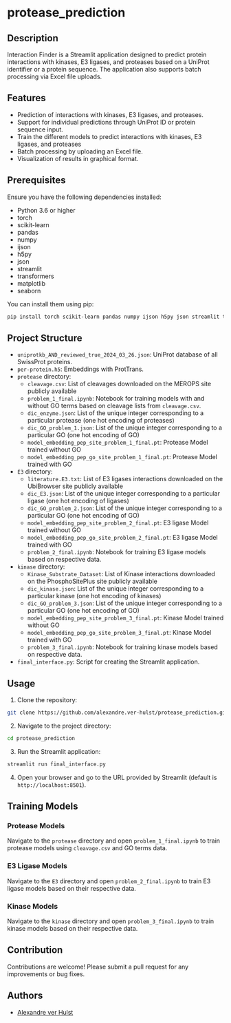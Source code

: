 # protease_prediction

## Description
Interaction Finder is a Streamlit application designed to predict protein interactions with kinases, E3 ligases, and proteases based on a UniProt identifier or a protein sequence. The application also supports batch processing via Excel file uploads.

## Features
- Prediction of interactions with kinases, E3 ligases, and proteases.
- Support for individual predictions through UniProt ID or protein sequence input.
- Train the different models to predict interactions with kinases, E3 ligases, and proteases
- Batch processing by uploading an Excel file.
- Visualization of results in graphical format.

## Prerequisites
Ensure you have the following dependencies installed:

- Python 3.6 or higher
- torch
- scikit-learn
- pandas
- numpy
- ijson
- h5py
- json
- streamlit
- transformers
- matplotlib
- seaborn

You can install them using pip:

```bash
pip install torch scikit-learn pandas numpy ijson h5py json streamlit transformers matplotlib seaborn
```

## Project Structure
- `uniprotkb_AND_reviewed_true_2024_03_26.json`: UniProt database of all SwissProt proteins.
- `per-protein.h5`: Embeddings with ProtTrans.
- `protease` directory:
  - `cleavage.csv`: List of cleavages downloaded on the MEROPS site publicly available
  - `problem_1_final.ipynb`: Notebook for training models with and without GO terms based on cleavage lists from `cleavage.csv`.
  - `dic_enzyme.json`: List of the unique integer corresponding to a particular protease (one hot encoding of proteases)
  - `dic_GO_problem_1.json`: List of the unique integer corresponding to a particular GO (one hot encoding of GO)
  - `model_embedding_pep_site_problem_1_final.pt`: Protease Model trained without GO
  - `model_embedding_pep_go_site_problem_1_final.pt`: Protease Model trained with GO
- `E3` directory:
  - `literature.E3.txt`: List of E3 ligases interactions downloaded on the UbiBrowser site publicly available
  - `dic_E3.json`: List of the unique integer corresponding to a particular ligase (one hot encoding of ligases)
  - `dic_GO_problem_2.json`: List of the unique integer corresponding to a particular GO (one hot encoding of GO)
  - `model_embedding_pep_site_problem_2_final.pt`: E3 ligase Model trained without GO
  - `model_embedding_pep_go_site_problem_2_final.pt`: E3 ligase Model trained with GO
  - `problem_2_final.ipynb`: Notebook for training E3 ligase models based on respective data.
- `kinase` directory:
  - `Kinase_Substrate_Dataset`: List of Kinase interactions downloaded on the PhosphoSitePlus site publicly available
  - `dic_kinase.json`: List of the unique integer corresponding to a particular kinase (one hot encoding of kinases)
  - `dic_GO_problem_3.json`: List of the unique integer corresponding to a particular GO (one hot encoding of GO)
  - `model_embedding_pep_site_problem_3_final.pt`: Kinase Model trained without GO
  - `model_embedding_pep_go_site_problem_3_final.pt`: Kinase Model trained with GO
  - `problem_3_final.ipynb`: Notebook for training kinase models based on respective data.
- `final_interface.py`: Script for creating the Streamlit application.

## Usage
1. Clone the repository:

```bash
git clone https://github.com/alexandre.ver-hulst/protease_prediction.git
```

2. Navigate to the project directory:

```bash
cd protease_prediction
```

3. Run the Streamlit application:

```bash
streamlit run final_interface.py
```

4. Open your browser and go to the URL provided by Streamlit (default is `http://localhost:8501`).

## Training Models
### Protease Models
Navigate to the `protease` directory and open `problem_1_final.ipynb` to train protease models using `cleavage.csv` and GO terms data.

### E3 Ligase Models
Navigate to the `E3` directory and open `problem_2_final.ipynb` to train E3 ligase models based on their respective data.

### Kinase Models
Navigate to the `kinase` directory and open `problem_3_final.ipynb` to train kinase models based on their respective data.

## Contribution
Contributions are welcome! Please submit a pull request for any improvements or bug fixes.

## Authors
- [Alexandre ver Hulst](https://github.com/alexandre.ver-hulst)
